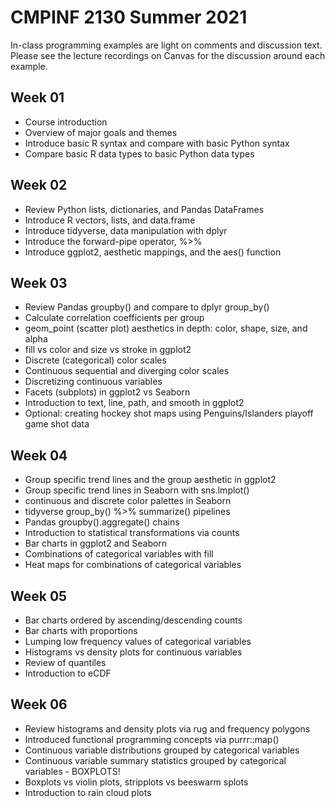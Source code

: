 # CMPINF 2130 Summer 2021

In-class programming examples are light on comments and discussion text. Please see the lecture recordings on Canvas for the discussion around each example.

## Week 01
* Course introduction
* Overview of major goals and themes
* Introduce basic R syntax and compare with basic Python syntax
* Compare basic R data types to basic Python data types

## Week 02
* Review Python lists, dictionaries, and Pandas DataFrames
* Introduce R vectors, lists, and data.frame
* Introduce tidyverse, data manipulation with dplyr
* Introduce the forward-pipe operator, %>%
* Introduce ggplot2, aesthetic mappings, and the aes() function

## Week 03
* Review Pandas groupby() and compare to dplyr group_by()
* Calculate correlation coefficients per group
* geom_point (scatter plot) aesthetics in depth: color, shape, size, and alpha
* fill vs color and size vs stroke in ggplot2
* Discrete (categorical) color scales
* Continuous sequential and diverging color scales
* Discretizing continuous variables
* Facets (subplots) in ggplot2 vs Seaborn
* Introduction to text, line, path, and smooth in ggplot2
* Optional: creating hockey shot maps using Penguins/Islanders playoff game shot data

## Week 04
* Group specific trend lines and the group aesthetic in ggplot2
* Group specific trend lines in Seaborn with sns.lmplot()
* continuous and discrete color palettes in Seaborn
* tidyverse group_by() %>% summarize() pipelines
* Pandas groupby().aggregate() chains 
* Introduction to statistical transformations via counts
* Bar charts in ggplot2 and Seaborn
* Combinations of categorical variables with fill
* Heat maps for combinations of categorical variables

## Week 05
* Bar charts ordered by ascending/descending counts
* Bar charts with proportions
* Lumping low frequency values of categorical variables
* Histograms vs density plots for continuous variables
* Review of quantiles
* Introduction to eCDF

## Week 06
* Review histograms and density plots via rug and frequency polygons  
* Introduced functional programming concepts via purrr::map()  
* Continuous variable distributions grouped by categorical variables  
* Continuous variable summary statistics grouped by categorical variables - BOXPLOTS!  
* Boxplots vs violin plots, stripplots vs beeswarm splots  
* Introduction to rain cloud plots  
